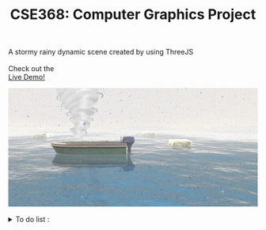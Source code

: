 <h1 align="center">CSE368: Computer Graphics Project</h1>
<br />
<p align="center">
 <div>A stormy rainy dynamic scene created by using ThreeJS</div>
 <br />
 <div>Check out the</div><a href="https://the-lonely-boat.herokuapp.com">Live Demo!</a>
</p>

![alt text](https://github.com/MohamedWagih96/TheLonelyBoat/blob/master/scene.png)
 
<details>
 <summary>To do list :</summary>
 <div>1 - Making the ocean more dynamic with the meshes</div>
 <br />
 <div>2 - Adding Sun , Moon , Wind , Human to the scene</div>
</details>

